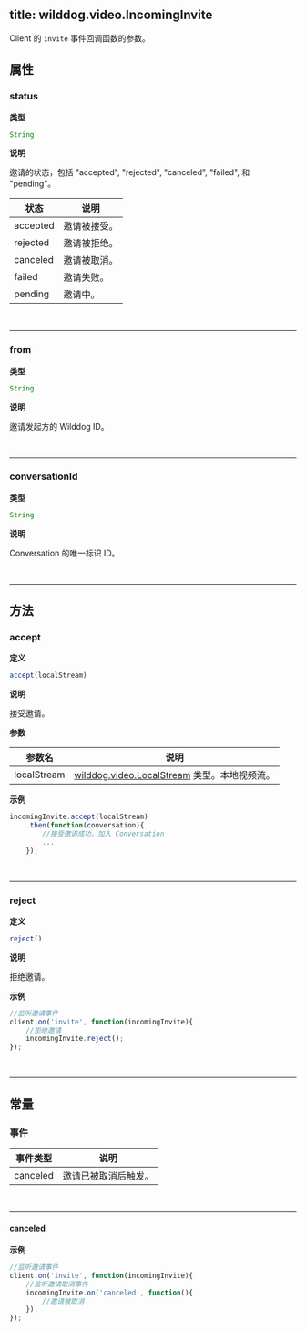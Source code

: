 ﻿
title: wilddog.video.IncomingInvite
---

Client 的 `invite` 事件回调函数的参数。

## 属性

### status

**类型**

```js
String
```

**说明**

邀请的状态，包括 "accepted", "rejected", "canceled", "failed", 和 "pending"。

| 状态 | 说明 |
|---|---|
| accepted | 邀请被接受。 |
| rejected | 邀请被拒绝。 |
| canceled | 邀请被取消。 |
| failed | 邀请失败。 |
| pending | 邀请中。 |

</br>

---

### from

**类型**

```js
String
```

**说明**

邀请发起方的 Wilddog ID。

</br>

---

### conversationId

**类型**

```js
String
```

**说明**

Conversation 的唯一标识 ID。

</br>

---

## 方法

### accept

**定义**

```js
accept(localStream)
```

**说明**

接受邀请。

**参数**

| 参数名 | 说明 |
|---|---|
| localStream | [wilddog.video.LocalStream](/video/Web/api/localStream.html) 类型。本地视频流。|

**示例**

```js
incomingInvite.accept(localStream)
    .then(function(conversation){
        //接受邀请成功，加入 Conversation
        ...
    });
```

</br>

---

### reject

**定义**

```js
reject()
```

**说明**

拒绝邀请。

**示例**

```js
//监听邀请事件
client.on('invite', function(incomingInvite){
    //拒绝邀请
    incomingInvite.reject();
});
```

</br>

---

## 常量

### 事件

| 事件类型 | 说明                                     |
| -------- | ---------------------------------------- |
| canceled | 邀请已被取消后触发。 |

</br>

---

#### canceled

**示例**

```js
//监听邀请事件
client.on('invite', function(incomingInvite){
    //监听邀请取消事件
    incomingInvite.on('canceled', function(){
        //邀请被取消
    });
});
```
